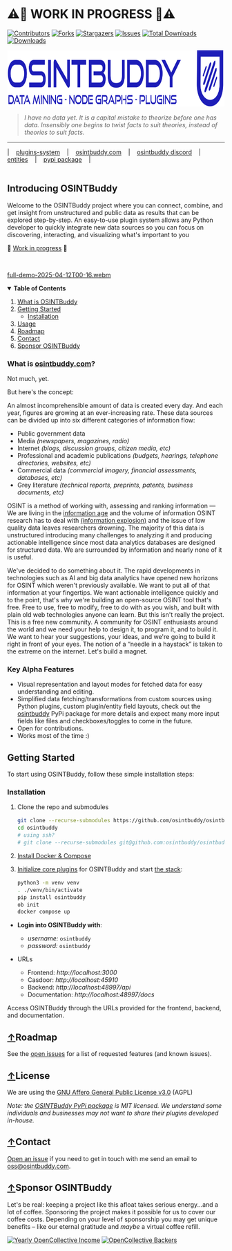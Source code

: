 #  ⚠️🚧 WORK IN PROGRESS 🚧⚠️ 

[![Contributors][contributors-shield]][contributors-url]
[![Forks][forks-shield]][forks-url]
[![Stargazers][stars-shield]][stars-url]
[![Issues][issues-shield]][issues-url]
[![Total Downloads](https://static.pepy.tech/badge/osintbuddy)](https://pepy.tech/project/osintbuddy)
[![Downloads](https://static.pepy.tech/badge/osintbuddy/week)](https://pepy.tech/project/osintbuddy)


<p>
  <a href="https://github.com/osintbuddy/osintbuddy">
    <img src="./watermark.svg" height="130px" alt="Logo">
  </a>

> *I have no data yet. It is a capital mistake to theorize before one has data. Insensibly
> one begins to twist facts to suit theories, instead of theories to suit facts.*


-------
| &nbsp;&nbsp; [plugins-system](https://github.com/osintbuddy/plugins) &nbsp;&nbsp; | &nbsp;&nbsp; [osintbuddy.com](https://osintbuddy.com) &nbsp;&nbsp; | &nbsp;&nbsp; [osintbuddy discord](https://discord.gg/b8vW4J4skv) &nbsp;&nbsp; | &nbsp;&nbsp; [entities](https://github.com/osintbuddy/entities) &nbsp;&nbsp; | &nbsp;&nbsp; [pypi package](https://pypi.org/project/osintbuddy/) &nbsp;&nbsp; |
<span style="display: inline-block; width:830px"> </span>


  ## Introducing OSINTBuddy

  <p>
      Welcome to the OSINTBuddy project where you can connect, combine,
      and get insight from unstructured and public data as results that
      can be explored step-by-step. An easy-to-use plugin system allows any
      Python developer to quickly integrate new data sources so you can focus 
      on discovering, interacting, and visualizing what's important to you
  </p>

  🚧  <ins>Work in progress</ins>  🚧
  
<br/>

  [full-demo-2025-04-12T00-16.webm](https://github.com/user-attachments/assets/623fbce2-1b18-4470-8d4a-a3aa958ced28)


</p>

<details open="open">
<summary> 
<b>Table of Contents</b>
</summary>
  <ol>
    <li>
      <a href="#what-is-osintbuddycom">What is OSINTBuddy</a>
    </li>
    <li>
      <a href="#getting-started">Getting Started</a>
      <ul>
        <li><a href="#installation">Installation</a></li>
      </ul>
    </li>
    <li><a href="#usage">Usage</a></li>
    <li><a href="#roadmap">Roadmap</a></li>
    <li><a href="#contact">Contact</a></li>
    <li><a href="#sponsor-osintbuddy">Sponsor OSINTBuddy</a></li>
  </ol>
</details>

### What is <a referrerpolicy="unsafe-url" target="_blank" href="https://osintbuddy.com">osintbuddy.com</a>?


Not much, yet.


But here's the concept:


An almost incomprehensible amount of data is created every day. And each year, figures are growing at an ever-increasing rate. These data sources can be divided up into six different categories of information flow:

- Public government data
- Media *(newspapers, magazines, radio)*
- Internet *(blogs, discussion groups, citizen media, etc)*
- Professional and academic publications *(budgets, hearings, telephone directories, websites, etc)*
- Commercial data *(commercial imagery, financial assessments, databases, etc)*
- Grey literature *(technical reports, preprints, patents, business documents, etc)*


OSINT is a method of working with, assessing and ranking information — We are living in the [information age](https://en.wikipedia.org/wiki/Information_Age) and the volume of information OSINT research has to deal with [(information explosion)](https://en.wikipedia.org/wiki/Information_explosion) and the issue of low quality data leaves researchers drowning. The majority of this data is unstructured introducing many challenges to analyzing it and producing actionable intelligence since most data analytics databases are designed for structured data. We are surrounded by information and nearly none of it is useful. 


We've decided to do something about it. The rapid developments in technologies such as AI and big data analytics have opened new horizons for OSINT which weren't previously available. We want to put all of that information at your fingertips. We want actionable intelligence quickly and to the point, that's why we're building an open-source OSINT tool that's free. Free to use, free to modify, free to do with as you wish, and built with plain old web technologies anyone can learn. But this isn't really the project. This is a free new community. A community for OSINT enthusiasts around the world and we need your help to design it, to program it, and to build it. We want to hear your suggestions, your ideas, and we're going to build it right in front of your eyes. The notion of a “needle in a haystack” is taken to the extreme on the internet. Let's build a magnet.


### Key Alpha Features
- Visual representation and layout modes for fetched data for easy understanding and editing. 
- Simplified data fetching/transformations from custom sources using Python plugins, custom plugin/entity field layouts, check out the [osintbuddy](https://pypi.org/project/osintbuddy/) PyPi package for more details and expect many more input fields like files and checkboxes/toggles to come in the future.
- Open for contributions.
- Works most of the time :)


## Getting Started

To start using OSINTBuddy, follow these simple installation steps:

### Installation
1. Clone the repo and submodules
   ```sh
   git clone --recurse-submodules https://github.com/osintbuddy/osintbuddy.git
   cd osintbuddy
   # using ssh?
   # git clone --recurse-submodules git@github.com:osintbuddy/osintbuddy.git 
   ```

2. [Install Docker & Compose](https://docs.docker.com/get-started/get-docker/)

3. [Initialize core plugins](https://github.com/osintbuddy/plugins/blob/main/src/osintbuddy/ob.py#L85) for OSINTBuddy and start [the stack](https://github.com/osintbuddy/osintbuddy/blob/main/docker-compose.yml):
   ```sh
   python3 -m venv venv
   . ./venv/bin/activate
   pip install osintbuddy
   ob init
   docker compose up
   ```

  - **Login into OSINTBuddy with**:
    - *username:* `osintbuddy`
    - *password:* `osintbuddy`

- URLs
  - Frontend: *http://localhost:3000*
  - Casdoor: *http://localhost:45910*
  - Backend: *http://localhost:48997/api*
  - Documentation: *http://localhost:48997/docs*

Access OSINTBuddy through the URLs provided for the frontend, backend, and documentation.

## [↑](#introducing-osintbuddy)Roadmap

See the [open issues](https://github.com/jerlendds/osintbuddy/issues)
for a list of requested features (and known issues).

## [↑](#introducing-osintbuddy)License

We are using the [GNU Affero General Public License v3.0](https://choosealicense.com/licenses/agpl-3.0/) (AGPL)

*Note: the [OSINTBuddy PyPi package](https://github.com/jerlendds/osintbuddy-plugins) is MIT licensed. We understand some individuals and businesses may not want to share their plugins developed in-house.*

## [↑](#introducing-osintbuddy)Contact

[Open an issue](https://github.com/osintbuddy/osintbuddy/issues/new?assignees=jerlendds&labels=Type%3A+Suggestion&projects=&template=&title=%5BFEATURE+REQUEST%5D) if you need to get in touch with me send an email to <a href="mailto:oss@osintbuddy.com">oss@osintbuddy.com</a>.


## [↑](#introducing-osintbuddy)Sponsor OSINTBuddy 
Let's be real: keeping a project like this afloat takes serious energy...and a lot of coffee. Sponsoring the project makes it possible for us to cover our coffee costs. 
Depending on your level of sponsorship you may get unique benefits – like our eternal gratitude and *maybe* a virtual coffee refill.

[![Yearly OpenCollective Income](https://badgen.net/opencollective/yearly/osintbuddy)](https://opencollective.com/openinfolabs/projects/osintbuddy#category-CONTRIBUTE)
[![OpenCollective Backers](https://badgen.net/opencollective/backers/osintbuddy)](https://opencollective.com/openinfolabs/projects/osintbuddy#category-CONTRIBUTE)


[contributors-shield]: https://img.shields.io/github/contributors/jerlendds/osintbuddy.svg?style=for-the-badge
[contributors-url]: https://github.com/jerlendds/osintbuddy/graphs/contributors
[forks-shield]: https://img.shields.io/github/forks/jerlendds/osintbuddy.svg?style=for-the-badge
[forks-url]: https://github.com/jerlendds/osintbuddy/network/members
[stars-shield]: https://img.shields.io/github/stars/jerlendds/osintbuddy.svg?style=for-the-badge
[stars-url]: https://github.com/jerlendds/osintbuddy/stargazers
[issues-shield]: https://img.shields.io/github/issues/jerlendds/osintbuddy.svg?style=for-the-badge
[issues-url]: https://github.com/jerlendds/osintbuddy/issues
